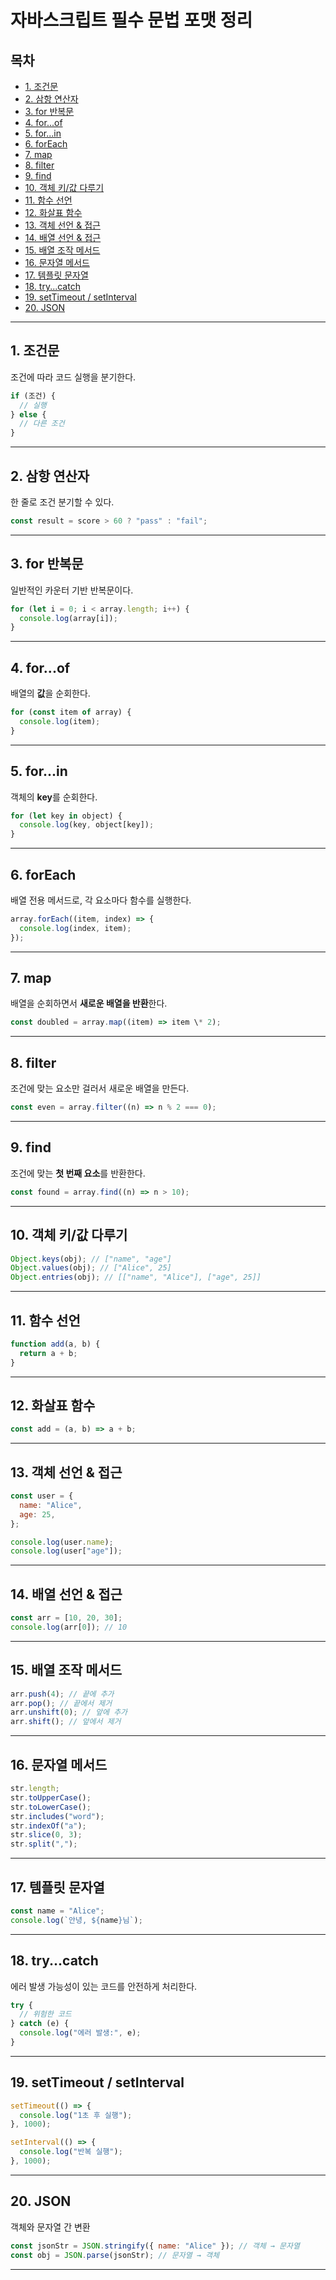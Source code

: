 # 자바스크립트 필수 문법 포맷 정리

## 목차

- [1. 조건문](#1-조건문)
- [2. 삼항 연산자](#2-삼항-연산자)
- [3. for 반복문](#3-for-반복문)
- [4. for...of](#4-forof)
- [5. for...in](#5-forin)
- [6. forEach](#6-foreach)
- [7. map](#7-map)
- [8. filter](#8-filter)
- [9. find](#9-find)
- [10. 객체 키/값 다루기](#10-객체-키값-다루기)
- [11. 함수 선언](#11-함수-선언)
- [12. 화살표 함수](#12-화살표-함수)
- [13. 객체 선언 & 접근](#13-객체-선언--접근)
- [14. 배열 선언 & 접근](#14-배열-선언--접근)
- [15. 배열 조작 메서드](#15-배열-조작-메서드)
- [16. 문자열 메서드](#16-문자열-메서드)
- [17. 템플릿 문자열](#17-템플릿-문자열)
- [18. try...catch](#18-trycatch)
- [19. setTimeout / setInterval](#19-settimeout--setinterval)
- [20. JSON](#20-json)

---

## 1. 조건문

조건에 따라 코드 실행을 분기한다.

```js
if (조건) {
  // 실행
} else {
  // 다른 조건
}
```

---

## 2. 삼항 연산자

한 줄로 조건 분기할 수 있다.

```js
const result = score > 60 ? "pass" : "fail";
```

---

## 3. for 반복문

일반적인 카운터 기반 반복문이다.

```js
for (let i = 0; i < array.length; i++) {
  console.log(array[i]);
}
```

---

## 4. for...of

배열의 **값**을 순회한다.

```js
for (const item of array) {
  console.log(item);
}
```

---

## 5. for...in

객체의 **key**를 순회한다.

```js
for (let key in object) {
  console.log(key, object[key]);
}
```

---

## 6. forEach

배열 전용 메서드로, 각 요소마다 함수를 실행한다.

```js
array.forEach((item, index) => {
  console.log(index, item);
});
```

---

## 7. map

배열을 순회하면서 **새로운 배열을 반환**한다.

```js
const doubled = array.map((item) => item \* 2);
```

---

## 8. filter

조건에 맞는 요소만 걸러서 새로운 배열을 만든다.

```js
const even = array.filter((n) => n % 2 === 0);
```

---

## 9. find

조건에 맞는 **첫 번째 요소**를 반환한다.

```js
const found = array.find((n) => n > 10);
```

---

## 10. 객체 키/값 다루기

```js
Object.keys(obj); // ["name", "age"]
Object.values(obj); // ["Alice", 25]
Object.entries(obj); // [["name", "Alice"], ["age", 25]]
```

---

## 11. 함수 선언

```js
function add(a, b) {
  return a + b;
}
```

---

## 12. 화살표 함수

```js
const add = (a, b) => a + b;
```

---

## 13. 객체 선언 & 접근

```js
const user = {
  name: "Alice",
  age: 25,
};

console.log(user.name);
console.log(user["age"]);
```

---

## 14. 배열 선언 & 접근

```js
const arr = [10, 20, 30];
console.log(arr[0]); // 10
```

---

## 15. 배열 조작 메서드

```js
arr.push(4); // 끝에 추가
arr.pop(); // 끝에서 제거
arr.unshift(0); // 앞에 추가
arr.shift(); // 앞에서 제거
```

---

## 16. 문자열 메서드

```js
str.length;
str.toUpperCase();
str.toLowerCase();
str.includes("word");
str.indexOf("a");
str.slice(0, 3);
str.split(",");
```

---

## 17. 템플릿 문자열

```js
const name = "Alice";
console.log(`안녕, ${name}님`);
```

---

## 18. try...catch

에러 발생 가능성이 있는 코드를 안전하게 처리한다.

```js
try {
  // 위험한 코드
} catch (e) {
  console.log("에러 발생:", e);
}
```

---

## 19. setTimeout / setInterval

```js
setTimeout(() => {
  console.log("1초 후 실행");
}, 1000);

setInterval(() => {
  console.log("반복 실행");
}, 1000);
```

---

## 20. JSON

객체와 문자열 간 변환

```js
const jsonStr = JSON.stringify({ name: "Alice" }); // 객체 → 문자열
const obj = JSON.parse(jsonStr); // 문자열 → 객체
```

---
